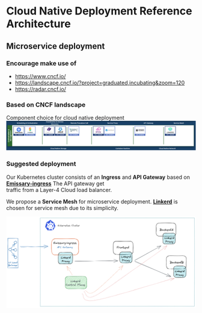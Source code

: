 # Cloud Native Deployment Reference Architecture

## Microservice deployment

### Encourage make use of
- https://www.cncf.io/
- https://landscape.cncf.io/?project=graduated,incubating&zoom=120
- https://radar.cncf.io/

### Based on CNCF landscape

Component choice for cloud native deployment
!["microservice-deployment.png"](./images/cncf-landscape.png)

### Suggested deployment

Our Kubernetes cluster consists of an **Ingress** and **API Gateway** based on **[Emissary-ingress](https://www.getambassador.io/products/api-gateway/)** The API gateway get  
traffic from a Layer-4 Cloud load balancer.

We propose a **Service Mesh** for microservice deployment. **[Linkerd](https://linkerd.io/)** is chosen for service mesh due to its simplicity. 

!["microservice-deployment.png"](./images/microservice-deployment.png)


